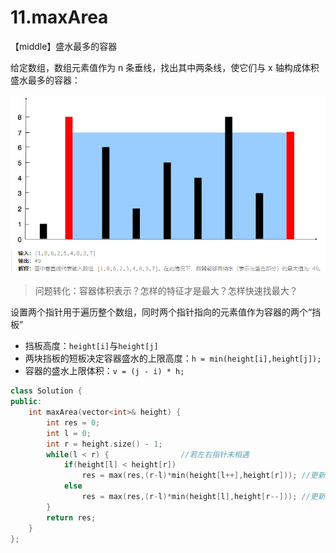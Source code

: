 # 11.maxArea

【middle】盛水最多的容器

给定数组，数组元素值作为 n 条垂线，找出其中两条线，使它们与 x 轴构成体积盛水最多的容器：

![image-20231220203658882](https://raw.githubusercontent.com/huibazdy/TyporaPicture/main/image-20231220203658882.png)



> 问题转化：容器体积表示？怎样的特征才是最大？怎样快速找最大？

设置两个指针用于遍历整个数组，同时两个指针指向的元素值作为容器的两个“挡板”

* 挡板高度：`height[i]`与`height[j]`
* 两块挡板的短板决定容器盛水的上限高度：`h = min(height[i],height[j]);`
* 容器的盛水上限体积：`v = (j - i) * h;`



```c++
class Solution {
public:
    int maxArea(vector<int>& height) {
        int res = 0;
		int l = 0;
        int r = height.size() - 1;
        while(l < r) {                //若左右指针未相遇
            if(height[l] < height[r])
                res = max(res,(r-l)*min(height[l++],height[r])); //更新最大容积后向右移动短板（l）
            else
                res = max(res,(r-l)*min(height[l],height[r--])); //更新最大容积后向右移动短板（r）
        }
        return res;
    }
};
```